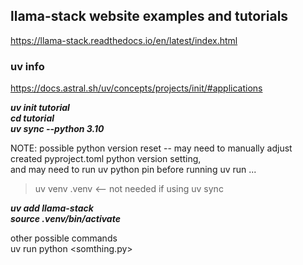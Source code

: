 ## llama-stack website examples and tutorials

https://llama-stack.readthedocs.io/en/latest/index.html  


### uv info

https://docs.astral.sh/uv/concepts/projects/init/#applications


***uv init tutorial  
cd tutorial  
uv sync --python 3.10***

NOTE: possible python version reset -- may need to manually adjust created pyproject.toml  python version setting,   
and may need to run uv python pin before running uv run ...
> uv venv .venv <-- not needed if using uv sync 

***uv add llama-stack   
source .venv/bin/activate***  

other possible commands  
uv run python <somthing.py>  





